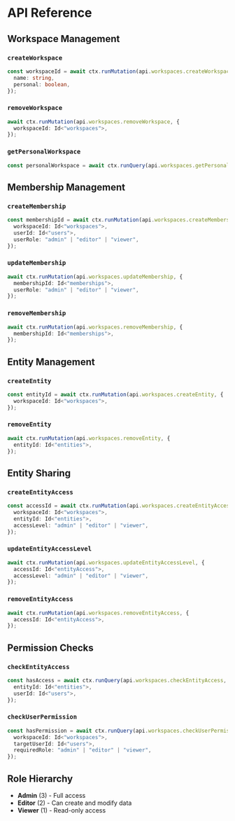 # API Reference

## Workspace Management

### `createWorkspace`
```typescript
const workspaceId = await ctx.runMutation(api.workspaces.createWorkspace, {
  name: string,
  personal: boolean,
});
```

### `removeWorkspace`
```typescript
await ctx.runMutation(api.workspaces.removeWorkspace, {
  workspaceId: Id<"workspaces">,
});
```

### `getPersonalWorkspace`
```typescript
const personalWorkspace = await ctx.runQuery(api.workspaces.getPersonalWorkspace, {});
```

## Membership Management

### `createMembership`
```typescript
const membershipId = await ctx.runMutation(api.workspaces.createMembership, {
  workspaceId: Id<"workspaces">,
  userId: Id<"users">,
  userRole: "admin" | "editor" | "viewer",
});
```

### `updateMembership`
```typescript
await ctx.runMutation(api.workspaces.updateMembership, {
  membershipId: Id<"memberships">,
  userRole: "admin" | "editor" | "viewer",
});
```

### `removeMembership`
```typescript
await ctx.runMutation(api.workspaces.removeMembership, {
  membershipId: Id<"memberships">,
});
```

## Entity Management

### `createEntity`
```typescript
const entityId = await ctx.runMutation(api.workspaces.createEntity, {
  workspaceId: Id<"workspaces">,
});
```

### `removeEntity`
```typescript
await ctx.runMutation(api.workspaces.removeEntity, {
  entityId: Id<"entities">,
});
```

## Entity Sharing

### `createEntityAccess`
```typescript
const accessId = await ctx.runMutation(api.workspaces.createEntityAccess, {
  workspaceId: Id<"workspaces">,
  entityId: Id<"entities">,
  accessLevel: "admin" | "editor" | "viewer",
});
```

### `updateEntityAccessLevel`
```typescript
await ctx.runMutation(api.workspaces.updateEntityAccessLevel, {
  accessId: Id<"entityAccess">,
  accessLevel: "admin" | "editor" | "viewer",
});
```

### `removeEntityAccess`
```typescript
await ctx.runMutation(api.workspaces.removeEntityAccess, {
  accessId: Id<"entityAccess">,
});
```

## Permission Checks

### `checkEntityAccess`
```typescript
const hasAccess = await ctx.runQuery(api.workspaces.checkEntityAccess, {
  entityId: Id<"entities">,
  userId: Id<"users">,
});
```

### `checkUserPermission`
```typescript
const hasPermission = await ctx.runQuery(api.workspaces.checkUserPermission, {
  workspaceId: Id<"workspaces">,
  targetUserId: Id<"users">,
  requiredRole: "admin" | "editor" | "viewer",
});
```

## Role Hierarchy
- **Admin** (3) - Full access
- **Editor** (2) - Can create and modify data
- **Viewer** (1) - Read-only access
